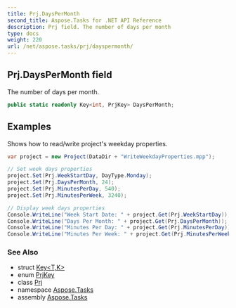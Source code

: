 ```yaml
---
title: Prj.DaysPerMonth
second_title: Aspose.Tasks for .NET API Reference
description: Prj field. The number of days per month
type: docs
weight: 220
url: /net/aspose.tasks/prj/dayspermonth/
---
```

## Prj.DaysPerMonth field

The number of days per month.

```csharp
public static readonly Key<int, PrjKey> DaysPerMonth;
```

## Examples

Shows how to read/write project's weekday properties.

```csharp
var project = new Project(DataDir + "WriteWeekdayProperties.mpp");

// Set week days properties
project.Set(Prj.WeekStartDay, DayType.Monday);
project.Set(Prj.DaysPerMonth, 24);
project.Set(Prj.MinutesPerDay, 540);
project.Set(Prj.MinutesPerWeek, 3240);

// Display week days properties
Console.WriteLine("Week Start Date: " + project.Get(Prj.WeekStartDay));
Console.WriteLine("Days Per Month: " + project.Get(Prj.DaysPerMonth));
Console.WriteLine("Minutes Per Day: " + project.Get(Prj.MinutesPerDay));
Console.WriteLine("Minutes Per Week: " + project.Get(Prj.MinutesPerWeek));
```

### See Also

* struct [Key&lt;T,K&gt;](../../key-2/)
* enum [PrjKey](../../prjkey/)
* class [Prj](../)
* namespace [Aspose.Tasks](../../prj/)
* assembly [Aspose.Tasks](../../../)


